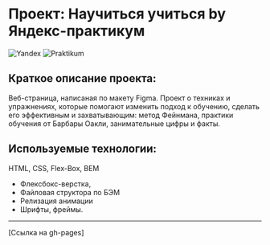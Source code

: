 # Проект: Научиться учиться by Яндекс-практикум

![Yandex](https://yastatic.net/q/logoaas/v2/%D0%AF%D0%BD%D0%B4%D0%B5%D0%BA%D1%81.svg?circle=black&color=000&first=white) ![Praktikum](https://yastatic.net/q/logoaas/v2/%D0%9F%D1%80%D0%B0%D0%BA%D1%82%D0%B8%D0%BA%D1%83%D0%BC.svg?color=000)

## Краткое описание проекта:
Веб-страница, написаная по макету Figma.
Проект о техниках и упражнениях, которые помогают изменить подход к обучению, сделать его эффективным и захватывающим: метод Фейнмана, практики обучения от Барбары Оакли, занимательные цифры и факты.

## Используемые технологии:
HTML, CSS, Flex-Box, BEM


* Флексбокс-верстка,
* Файловая структора по БЭМ
* Релизация анимации
* Шрифты, фреймы.

------
[Ссылка на gh-pages]
